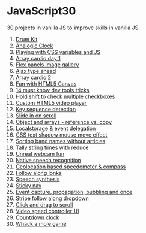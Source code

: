 # JavaScript30

30 projects in vanilla JS to improve skills in vanilla JS.

01. [Drum Kit]()
02. [Analogic Clock]()
03. [Playing with CSS variables and JS]()
04. [Array cardio day 1]()
05. [Flex panels image gallery]()
06. [Ajax type ahead]()
07. [Array cardio 2]()
08. [Fun with HTML5 Canvas]()
09. [14 must know dev tools tricks]()
10. [Hold shift to check multiple checkboxes]()
11. [Custom HTML5 video player]()
12. [Key sequence detection]()
13. [Slide in on scroll]()
14. [Object and arrays - reference vs. copy]()
15. [Localstorage & event delegation]()
16. [CSS text shadow mouse move effect]()
17. [Sorting band names without articles]()
18. [Tally string times with reduce]()
19. [Unreal webcam fun]()
20. [Native speech recognition]()
21. [Geolocation based speedometer & compass]()
22. [Follow along lonks]()
23. [Speech synthesis]()
24. [Sticky nav]()
25. [Event capture, propagation, bubbling and once]()
26. [Stripe follow along dropdown]()
27. [Click and drag to scroll]()
28. [Video speed controller UI]()
29. [Countdown clock]()
30. [Whack a mole game]()
